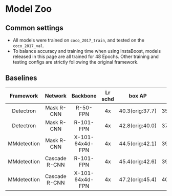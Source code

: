 # Model Zoo

## Common settings
 - All models were trained on `coco_2017_train`, and tested on the `coco_2017_val`.
 - To balance accuracy and training time when using InstaBoost, models released in this page are all trained for 48 Epochs. Other training and testing configs are strictly following the original framework. 

## Baselines

|    Framework    |     Network     |       Backbone       | Lr schd |      box AP       |      mask AP       |      Download       |
| :-------------: | :-------------: |      :--------:      | :-----: |      :----:       |      :-----:       | :-----------------: |
|    Detectron    |    Mask R-CNN   |       R-50-FPN       |   4x    |  40.3(orig:37.7)  |  35.7(orig:33.7)   |[Baidu](https://pan.baidu.com/s/1PSUFALTocC4axSjSbwqSjA) | [Google](https://drive.google.com/file/d/14183nkrToHkjXcWm14XUIQc7FgDDvb93/view?usp=sharing)|
|    Detectron    |    Mask R-CNN   |       R-101-FPN      |   4x    |  42.8(orig:40.0)  |  37.5(orig:35.9)   |[Baidu](https://pan.baidu.com/s/1JYA0MFUnNcWxPR8FfplFEw) | [Google](https://drive.google.com/file/d/1PPPJTl14VQj-LyA_cueDFHr8sibO2AQg/view?usp=sharing)|
|   MMdetection   |    Mask R-CNN   |   X-101-64x4d-FPN    |   4x    |  44.5(orig:42.1)  |  39.5(orig:38.0)   |[Baidu](https://pan.baidu.com/s/1KrHQBHcHjWONpXbC2qUzxw) | [Google](https://drive.google.com/file/d/1qD4V9uYbtpaZBmTMTgP7f0uw46zroY9-/view?usp=sharing)|
|   MMdetection   |  Cascade R-CNN  |       R-101-FPN      |   4x    |  45.4(orig:42.6)  |  39.2(orig:37.0)   |[Baidu](https://pan.baidu.com/s/1_4cJ0B9fugcA-oBHYe9o_A) | [Google](https://drive.google.com/file/d/1xhiuFoOMQyDIvOrz6MiAZPboRRe1YK8p/view?usp=sharing)|
|   MMdetection   |  Cascade R-CNN  |   X-101-64x4d-FPN    |   4x    |  47.2(orig:45.4)  |  40.4(orig:39.1)   |[Baidu](https://pan.baidu.com/s/1nu73IpRbTEb4caPMHWJMXA) | [Google](https://drive.google.com/file/d/11iaKH-ZeVCi-65wzlT5OxxUOkREMzXRW/view?usp=sharing)|
